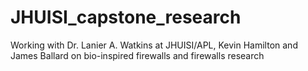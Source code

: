 # JHUISI_capstone_research
Working with Dr. Lanier A. Watkins at JHUISI/APL, Kevin Hamilton and James Ballard on bio-inspired firewalls and firewalls research

